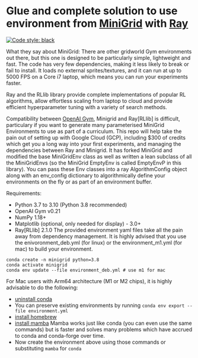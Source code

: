 # Glue and complete solution to use environment from [MiniGrid](https://minigrid.farama.org) with [Ray](https://docs.ray.io/en/latest/ray-overview/index.html)

[![Code style: black](https://img.shields.io/badge/code%20style-black-000000.svg)](https://github.com/psf/black)

What they say about MiniGrid: There are other gridworld Gym environments out there, but this one is
designed to be particularly simple, lightweight and fast. The code has very few
dependencies, making it less likely to break or fail to install. It loads no
external sprites/textures, and it can run at up to 5000 FPS on a Core i7
laptop, which means you can run your experiments faster. 

Ray and the RLlib library provide complete implementations of popular RL algorithms, allow effortless scaling from laptop to cloud and provide efficient hyperparameter tuning with a variety of search methods.

Compatibility between [OpenAI Gym](https://github.com/openai/gym), Minigrid and Ray[RLlib] is difficult, particulary if you want to generate many parameterised MiniGrid Environments to use as part of a curriculum. This repo will help take the pain out of setting up with Google Cloud (GCP), including $300 of credits which get you a long way into your first experiments, and managing the dependencies between Ray and Minigrid. It has forked MiniGrid and modified the base MiniGridEnv class as well as written a lean subclass of all the MiniGridEnvs (so the MiniGrid EmptyEnv is called EmptyEnvP in this library). You can pass these Env classes into a ray AlgorithmConfig object along with an env_config dictionary to algorithmically define your environments on the fly or as part of an environment buffer.

Requirements:
- Python 3.7 to 3.10 (Python 3.8 recommended)
- OpenAI Gym v0.21
- NumPy 1.18+
- Matplotlib (optional, only needed for display) - 3.0+
- Ray[RLlib] 2.1.0
The provided environment yaml files take all the pain away from dependency management. It is highly advised that you use the enivoronment_deb.yml (for linux) or the environment_m1.yml (for mac) to build your environment.

```
conda create -n minigrid python=3.8
conda activate minigrid
conda env update --file environment_deb.yml # use m1 for mac
```

For Mac users with Arm64 architecture (M1 or M2 chips), it is highly advisable to do the following:
* [uninstall conda](https://docs.anaconda.com/anaconda/install/uninstall/)
* You can preserve existing environments by running `conda env export --file environment.yml`
* [install homebrew](https://brew.sh)
* [install mamba](https://mamba.readthedocs.io/en/latest/) Mamba works just like conda (you can even use the same commands) but is faster and solves many problems which have accrued to conda and conda-forge over time. 
* Now create the environment above using those commands or substituting `mamba` for `conda`




